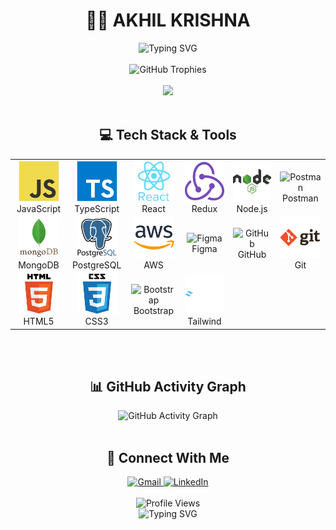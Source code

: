 # <div align="center">👨‍💻 AKHIL KRISHNA</div>

<div align="center">
  <img src="https://readme-typing-svg.herokuapp.com/?lines=MERN+Stack+Developer;Full+Stack+Engineer;Web+Development+Enthusiast&center=true&width=500&height=50&duration=3000&pause=1000" alt="Typing SVG">
</div>

<br>

<div align="center">
  <img src="https://github-profile-trophy.vercel.app/?username=your-github-username&theme=onestar&column=7&margin-w=15&margin-h=15" alt="GitHub Trophies" />
</div>

<br>

<div align="center">
  <a href="https://github.com/your-github-username">
    <img height="180em" src="https://github-readme-stats.vercel.app/api?username=your-github-username&show_icons=true&theme=tokyonight&include_all_commits=true&count_private=true"/>
<!--     <img height="180em" src="https://github-readme-stats.vercel.app/api/top-langs/?username=your-github-username&layout=compact&langs_count=7&theme=tokyonight"/> -->
  </a>
</div>

<br>

## <div align="center">💻 Tech Stack & Tools</div>

<div align="center">
  <table>
    <tr>
      <td align="center" width="96">
        <img src="https://raw.githubusercontent.com/devicons/devicon/master/icons/javascript/javascript-original.svg" alt="JavaScript" width="65" height="65" />
        <br>JavaScript
      </td>
      <td align="center" width="96">
        <img src="https://raw.githubusercontent.com/devicons/devicon/master/icons/typescript/typescript-original.svg" alt="TypeScript" width="65" height="65" />
        <br>TypeScript
      </td>
      <td align="center" width="96">
        <img src="https://raw.githubusercontent.com/devicons/devicon/master/icons/react/react-original-wordmark.svg" alt="React" width="65" height="65" />
        <br>React
      </td>
      <td align="center" width="96">
        <img src="https://raw.githubusercontent.com/devicons/devicon/master/icons/redux/redux-original.svg" alt="Redux" width="65" height="65" />
        <br>Redux
      </td>
      <td align="center" width="96">
        <img src="https://raw.githubusercontent.com/devicons/devicon/master/icons/nodejs/nodejs-original-wordmark.svg" alt="Node.js" width="65" height="65" />
        <br>Node.js
      </td>
<td align="center" width="96">
        <img src="https://www.vectorlogo.zone/logos/getpostman/getpostman-icon.svg" alt="Postman" width="65" height="65" />
        <br>Postman
      </td>
    </tr>
    <tr>
      <td align="center" width="96">
        <img src="https://raw.githubusercontent.com/devicons/devicon/master/icons/mongodb/mongodb-original-wordmark.svg" alt="MongoDB" width="65" height="65" />
        <br>MongoDB
      </td>
      <td align="center" width="96">
        <img src="https://raw.githubusercontent.com/devicons/devicon/master/icons/postgresql/postgresql-original-wordmark.svg" alt="PostgreSQL" width="65" height="65" />
        <br>PostgreSQL
      </td>
      <td align="center" width="96">
        <img src="https://raw.githubusercontent.com/devicons/devicon/master/icons/amazonwebservices/amazonwebservices-original-wordmark.svg" alt="AWS" width="65" height="65" />
        <br>AWS
      </td>
      <td align="center" width="96">
        <img src="https://www.vectorlogo.zone/logos/figma/figma-icon.svg" alt="Figma" width="65" height="65" />
        <br>Figma
      </td>
      <td align="center" width="96">
        <img src="https://github.githubassets.com/assets/GitHub-Mark-ea2971cee799.png" alt="GitHub" width="65" height="65" />
        <br>GitHub
      </td>
      <td align="center" width="96">
        <img src="https://raw.githubusercontent.com/devicons/devicon/master/icons/git/git-original-wordmark.svg" alt="Git" width="65" height="65" />
        <br>Git
      </td>
    </tr>
    <tr>
      <td align="center" width="96">
        <img src="https://raw.githubusercontent.com/devicons/devicon/master/icons/html5/html5-original-wordmark.svg" alt="HTML5" width="65" height="65" />
        <br>HTML5
      </td>
      <td align="center" width="96">
        <img src="https://raw.githubusercontent.com/devicons/devicon/master/icons/css3/css3-original-wordmark.svg" alt="CSS3" width="65" height="65" />
        <br>CSS3
      </td>
      <td align="center" width="96">
        <img src="https://getbootstrap.com/docs/5.3/assets/brand/bootstrap-logo-shadow.png" alt="Bootstrap" width="65" height="65" />
        <br>Bootstrap
      </td>
      <td align="center" width="96">
        <img src="https://raw.githubusercontent.com/devicons/devicon/master/icons/tailwindcss/tailwindcss-original-wordmark.svg" alt="Tailwind" width="65" height="65" />
        <br>Tailwind
  </table>
</div>

<br>

<br>

## <div align="center">📊 GitHub Activity Graph</div>

<div align="center">
  <img src="https://github-readme-activity-graph.vercel.app/graph?username=your-github-username&theme=tokyo-night" alt="GitHub Activity Graph">
</div>

<br>

## <div align="center">🔗 Connect With Me</div>

<div align="center">
  <a href="mailto:akhilkrishna2400@gmail.com">
    <img src="https://img.shields.io/badge/Gmail-D14836?style=for-the-badge&logo=gmail&logoColor=white" alt="Gmail"/>
  </a>
  <a href="https://www.linkedin.com/in/akhil-krishna-81a45831b/">
    <img src="https://img.shields.io/badge/LinkedIn-0077B5?style=for-the-badge&logo=linkedin&logoColor=white" alt="LinkedIn"/>
  </a>
</div>

<br>

<div align="center">
  <img src="https://komarev.com/ghpvc/?username=your-github-username&label=Profile%20Views&color=0e75b6&style=flat" alt="Profile Views" />
</div>


<div align="center">
  <img src="https://readme-typing-svg.herokuapp.com/?lines=Thanks+for+visiting!;Let's+build+something+amazing+together!&center=true&width=500&height=50&color=f75c7e&vCenter=true&size=20&pause=1000" alt="Typing SVG">
</div>
